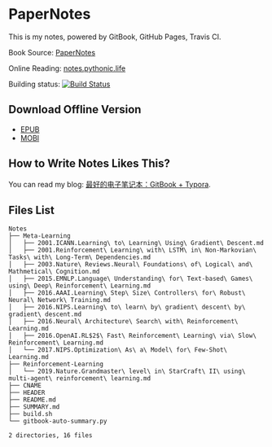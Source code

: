 # PaperNotes

This is my notes, powered by GitBook, GitHub Pages, Travis CI.

Book Source: [PaperNotes](https://github.com/the0demiurge/PaperNotes)

Online Reading: [notes.pythonic.life](https://notes.pythonic.life)

Building status: [![Build Status](https://www.travis-ci.org/the0demiurge/PaperNotes.svg?branch=master)](https://www.travis-ci.org/the0demiurge/PaperNotes)

## Download Offline Version

- [EPUB](https://raw.githubusercontent.com/the0demiurge/PaperNotes/gh-pages/books/PaperNotes.epub)
- [MOBI](https://raw.githubusercontent.com/the0demiurge/PaperNotes/gh-pages/books/PaperNotes.mobi)

## How to Write Notes Likes This?

You can read my blog: [最好的电子笔记本：GitBook + Typora](https://the0demiurge.blogspot.jp/2018/02/gitbooktypora.html).

## Files List


```
Notes
├── Meta-Learning
│   ├── 2001.ICANN.Learning\ to\ Learning\ Using\ Gradient\ Descent.md
│   ├── 2001.Reinforcement\ Learning\ with\ LSTM\ in\ Non-Markovian\ Tasks\ with\ Long-Term\ Dependencies.md
│   ├── 2003.Nature\ Reviews.Neural\ Foundations\ of\ Logical\ and\ Mathmetical\ Cognition.md
│   ├── 2015.EMNLP.Language\ Understanding\ for\ Text-based\ Games\ using\ Deep\ Reinforcement\ Learning.md
│   ├── 2016.AAAI.Learning\ Step\ Size\ Controllers\ for\ Robust\ Neural\ Network\ Training.md
│   ├── 2016.NIPS.Learning\ to\ learn\ by\ gradient\ descent\ by\ gradient\ descent.md
│   ├── 2016.Neural\ Architecture\ Search\ with\ Reinforcement\ Learning.md
│   ├── 2016.OpenAI.RL$2$\ Fast\ Reinforcement\ Learning\ via\ Slow\ Reinforcement\ Learning.md
│   └── 2017.NIPS.Optimization\ As\ a\ Model\ for\ Few-Shot\ Learning.md
├── Reinforcement-Learning
│   └── 2019.Nature.Grandmaster\ level\ in\ StarCraft\ II\ using\ multi-agent\ reinforcement\ learning.md
├── CNAME
├── HEADER
├── README.md
├── SUMMARY.md
├── build.sh
└── gitbook-auto-summary.py

2 directories, 16 files
```
